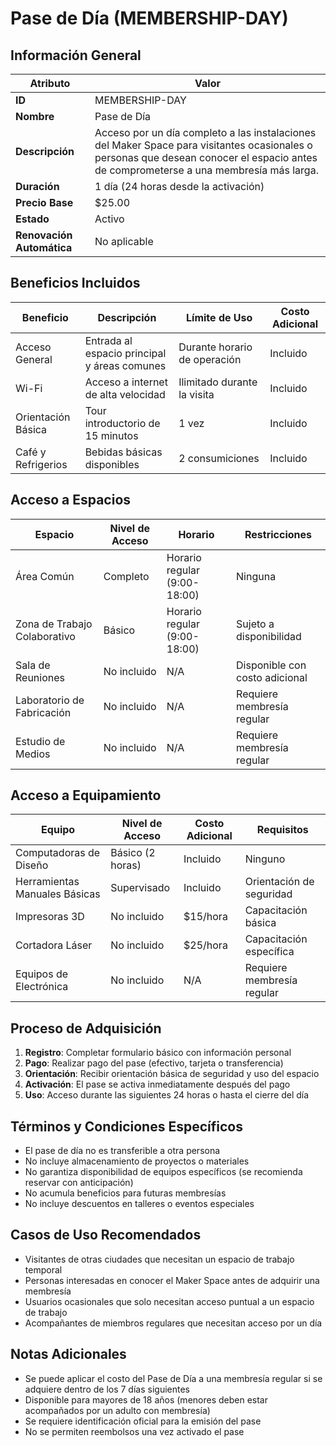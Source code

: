 # Pase de Día (MEMBERSHIP-DAY)

## Información General

| Atributo | Valor |
|----------|-------|
| **ID** | MEMBERSHIP-DAY |
| **Nombre** | Pase de Día |
| **Descripción** | Acceso por un día completo a las instalaciones del Maker Space para visitantes ocasionales o personas que desean conocer el espacio antes de comprometerse a una membresía más larga. |
| **Duración** | 1 día (24 horas desde la activación) |
| **Precio Base** | $25.00 |
| **Estado** | Activo |
| **Renovación Automática** | No aplicable |

## Beneficios Incluidos

| Beneficio | Descripción | Límite de Uso | Costo Adicional |
|-----------|-------------|---------------|-----------------|
| Acceso General | Entrada al espacio principal y áreas comunes | Durante horario de operación | Incluido |
| Wi-Fi | Acceso a internet de alta velocidad | Ilimitado durante la visita | Incluido |
| Orientación Básica | Tour introductorio de 15 minutos | 1 vez | Incluido |
| Café y Refrigerios | Bebidas básicas disponibles | 2 consumiciones | Incluido |

## Acceso a Espacios

| Espacio | Nivel de Acceso | Horario | Restricciones |
|---------|-----------------|---------|---------------|
| Área Común | Completo | Horario regular (9:00-18:00) | Ninguna |
| Zona de Trabajo Colaborativo | Básico | Horario regular (9:00-18:00) | Sujeto a disponibilidad |
| Sala de Reuniones | No incluido | N/A | Disponible con costo adicional |
| Laboratorio de Fabricación | No incluido | N/A | Requiere membresía regular |
| Estudio de Medios | No incluido | N/A | Requiere membresía regular |

## Acceso a Equipamiento

| Equipo | Nivel de Acceso | Costo Adicional | Requisitos |
|--------|-----------------|-----------------|------------|
| Computadoras de Diseño | Básico (2 horas) | Incluido | Ninguno |
| Herramientas Manuales Básicas | Supervisado | Incluido | Orientación de seguridad |
| Impresoras 3D | No incluido | $15/hora | Capacitación básica |
| Cortadora Láser | No incluido | $25/hora | Capacitación específica |
| Equipos de Electrónica | No incluido | N/A | Requiere membresía regular |

## Proceso de Adquisición

1. **Registro**: Completar formulario básico con información personal
2. **Pago**: Realizar pago del pase (efectivo, tarjeta o transferencia)
3. **Orientación**: Recibir orientación básica de seguridad y uso del espacio
4. **Activación**: El pase se activa inmediatamente después del pago
5. **Uso**: Acceso durante las siguientes 24 horas o hasta el cierre del día

## Términos y Condiciones Específicos

- El pase de día no es transferible a otra persona
- No incluye almacenamiento de proyectos o materiales
- No garantiza disponibilidad de equipos específicos (se recomienda reservar con anticipación)
- No acumula beneficios para futuras membresías
- No incluye descuentos en talleres o eventos especiales

## Casos de Uso Recomendados

- Visitantes de otras ciudades que necesitan un espacio de trabajo temporal
- Personas interesadas en conocer el Maker Space antes de adquirir una membresía
- Usuarios ocasionales que solo necesitan acceso puntual a un espacio de trabajo
- Acompañantes de miembros regulares que necesitan acceso por un día

## Notas Adicionales

- Se puede aplicar el costo del Pase de Día a una membresía regular si se adquiere dentro de los 7 días siguientes
- Disponible para mayores de 18 años (menores deben estar acompañados por un adulto con membresía)
- Se requiere identificación oficial para la emisión del pase
- No se permiten reembolsos una vez activado el pase
